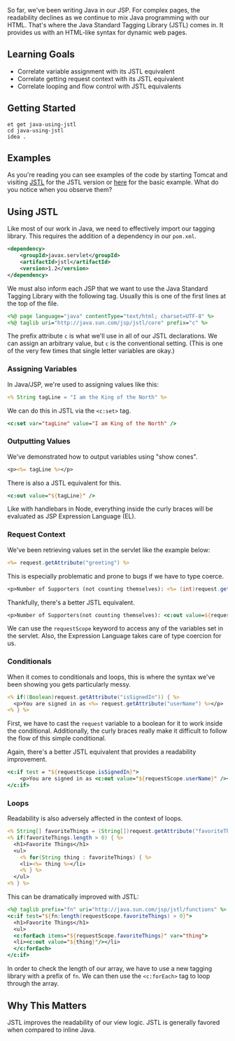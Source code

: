 So far, we've been writing Java in our JSP. For complex pages, the readability declines as we continue to mix Java programming with our HTML. That's where the Java Standard Tagging Library (JSTL) comes in. It provides us with an HTML-like syntax for dynamic web pages.

## Learning Goals

- Correlate variable assignment with its JSTL equivalent
- Correlate getting request context with its JSTL equivalent
- Correlate looping and flow control with JSTL equivalents

## Getting Started

```no-highlight
et get java-using-jstl
cd java-using-jstl
idea .
```

## Examples

As you're reading you can see examples of the code by starting Tomcat and visiting
[JSTL](http://localhost:8080/example?useJSTL=true) for the JSTL version or [here](http://localhost:8080/example) for the basic example. What do you notice when you observe them?

## Using JSTL

Like most of our work in Java, we need to effectively import our tagging library. This requires the addition of a dependency in our `pom.xml`.

```xml
<dependency>
    <groupId>javax.servlet</groupId>
    <artifactId>jstl</artifactId>
    <version>1.2</version>
</dependency>
```

We must also inform each JSP that we want to use the Java Standard Tagging Library with the following tag. Usually this is one of the first lines at the top of the file.

```jsp
<%@ page language="java" contentType="text/html; charset=UTF-8" %>
<%@ taglib uri="http://java.sun.com/jsp/jstl/core" prefix="c" %>
```

The prefix attribute `c` is what we'll use in all of our JSTL declarations. We can assign an arbitrary value, but `c` is the conventional setting. (This is one of the very few times that single letter variables are okay.)

### Assigning Variables

In Java/JSP, we're used to assigning values like this:

```jsp
<% String tagLine = "I am the King of the North" %>
```

We can do this in JSTL via the `<c:set>` tag.

```jsp
<c:set var="tagLine" value="I am King of the North" />
```
### Outputting Values

We've demonstrated how to output variables using "show cones".

```jsp
<p><%= tagLine %></p>
```

There is also a JSTL equivalent for this.

```jsp
<c:out value="${tagLine}" />
```

Like with handlebars in Node, everything inside the curly braces will be evaluated as JSP Expression Language (EL).

### Request Context

We've been retrieving values set in the servlet like the example below:

```jsp
<%= request.getAttribute("greeting") %>
```

This is especially problematic and prone to bugs if we have to type coerce.

```jsp
<p>Number of Supporters (not counting themselves): <%= (int)request.getAttribute("nightsWatchSupporters") - 1 %>
```

Thankfully, there's a better JSTL equivalent.

```jsp
<p>Number of Supporters(not counting themselves): <c:out value=${requestScope.nightsWatchSupporters - 1} /></p>
```

We can use the `requestScope` keyword to access any of the variables set in the servlet. Also, the Expression Language takes care of type coercion for us.

### Conditionals

When it comes to conditionals and loops, this is where the syntax we've been showing you gets particularly messy.

```jsp
<% if((Boolean)request.getAttribute("isSignedIn")) { %>
  <p>You are signed in as <%= request.getAttribute("userName") %></p>
<% } %>
```

First, we have to cast the `request` variable to a boolean for it to work inside the conditional. Additionally, the curly braces really make it difficult to follow the flow of this simple conditional.

Again, there's a better JSTL equivalent that provides a readability improvement.

```jsp
<c:if test = "${requestScope.isSignedIn}">
    <p>You are signed in as <c:out value="${requestScope.userName}" /></p>
</c:if>
```

### Loops

Readability is also adversely affected in the context of loops.

```jsp
<% String[] favoriteThings = (String[])request.getAttribute("favoriteThings"); %>
<% if(favoriteThings.length > 0) { %>
  <h1>Favorite Things</h1>
  <ul>
    <% for(String thing : favoriteThings) { %>
    <li><%= thing %></li>
    <% } %>
  </ul>
<% } %>
```

This can be dramatically improved with JSTL:

```jsp
<%@ taglib prefix="fn" uri="http://java.sun.com/jsp/jstl/functions" %>
<c:if test="${fn:length(requestScope.favoriteThings) > 0}">
  <h1>Favorite Things</h1>
  <ul>
  <c:forEach items="${requestScope.favoriteThings}" var="thing">
  <li><c:out value="${thing}"/></li>
  </c:forEach>
</c:if>
```

In order to check the length of our array, we have to use a new tagging library with a prefix of `fn`. We can then use the `<c:forEach>` tag to loop through the array.

## Why This Matters

JSTL improves the readability of our view logic. JSTL is generally favored when compared to inline Java.
